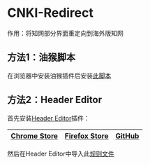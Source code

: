 # CNKI-Redirect

作用：将知网部分界面重定向到海外版知网

## 方法1：油猴脚本

在浏览器中安装油猴插件后安装[此脚本](https://raw.githubusercontent.com/MkQtS/CNKI-Redirect/main/CNKI-Redirect.user.js)

## 方法2：Header Editor

首先安装[Header Editor](https://github.com/FirefoxBar/HeaderEditor)插件：

|[Chrome Store](https://chrome.google.com/webstore/detail/header-editor/eningockdidmgiojffjmkdblpjocbhgh)|[Firefox Store](https://addons.mozilla.org/zh-CN/firefox/addon/header-editor/)|[GitHub](https://github.com/FirefoxBar/HeaderEditor)|
|--|--|--|

然后在Header Editor中导入此[规则文件](https://raw.githubusercontent.com/MkQtS/CNKI-Redirect/main/CNKI-Redirect.bib)


